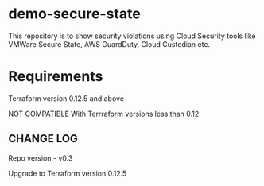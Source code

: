 # demo-secure-state
This repository is to show security violations using Cloud Security tools like VMWare Secure State, AWS GuardDuty, Cloud Custodian etc.

# Requirements

Terraform version 0.12.5 and above

NOT COMPATIBLE With Terrraform versions less than 0.12

## CHANGE LOG

Repo version - v0.3

Upgrade to Terraform version 0.12.5

